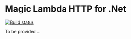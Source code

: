 
# Magic Lambda HTTP for .Net

[![Build status](https://travis-ci.org/polterguy/magic.lambda.http.svg?master)](https://travis-ci.org/polterguy/magic.lambda.http)

To be provided ...
